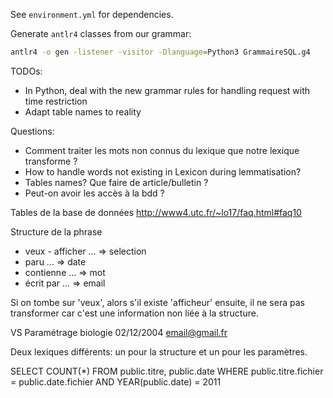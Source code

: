 See `environment.yml` for dependencies.

Generate `antlr4` classes from our grammar:
```bash
antlr4 -o gen -listener -visitor -Dlanguage=Python3 GrammaireSQL.g4
```

TODOs:
- In Python, deal with the new grammar rules for handling request with time restriction
- Adapt table names to reality

Questions:
- Comment traiter les mots non connus du lexique que notre lexique transforme ?
- How to handle words not existing in Lexicon during lemmatisation?
- Tables names? Que faire de article/bulletin ?
- Peut-on avoir les accès à la bdd ?

Tables de la base de données
http://www4.utc.fr/~lo17/faq.html#faq10

Structure de la phrase
- veux - afficher ... => selection
- paru ... => date
- contienne ... => mot
- écrit par ... => email

Si on tombe sur 'veux', alors s'il existe 'afficheur' ensuite, il ne sera pas transformer car c'est une information non liée à la structure.


VS
Paramétrage
biologie
02/12/2004
email@gmail.fr


Deux lexiques différents: un pour la structure et un pour les paramètres.

SELECT COUNT(*) FROM public.titre, public.date WHERE public.titre.fichier = public.date.fichier AND YEAR(public.date) = 2011
